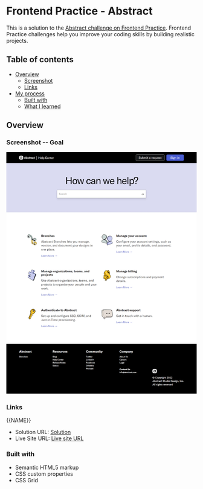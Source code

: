 # Frontend Practice - Abstract

This is a solution to the [Abstract challenge on Frontend Practice](https://www.frontendpractice.com/projects/abstract). Frontend Practice challenges help you improve your coding skills by building realistic projects. 

## Table of contents

- [Overview](#overview)
  - [Screenshot](#screenshot)
  - [Links](#links)
- [My process](#my-process)
  - [Built with](#built-with)
  - [What I learned](#what-i-learned)

## Overview

### Screenshot -- Goal
![image](https://github.com/TwinkleByte/Abstract/blob/main/C2-abstract.png)

### Links
{{NAME}}
- Solution URL: [Solution](https://github.com/TwinkleByte/Abstract)
- Live Site URL: [Live site URL](https://twinklebyte.github.io/Abstract/)

### Built with

- Semantic HTML5 markup
- CSS custom properties
- CSS Grid
